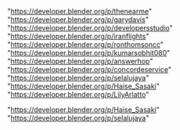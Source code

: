 "https://developer.blender.org/p/thenearme"
"https://developer.blender.org/p/garydavis"
"https://developer.blender.org/p/developersstudio"
"https://developer.blender.org/p/iranflights"
"https://developer.blender.org/p/ronthomsoncc"
"https://developer.blender.org/p/kumarsobhit080"
"https://developer.blender.org/p/answerhop"
"https://developer.blender.org/p/concordeservice"
"https://developer.blender.org/p/selalujaya"
"https://developer.blender.org/p/Haise_Sasaki"
"https://developer.blender.org/p/LilyArlatto"
 
"https://developer.blender.org/p/Haise_Sasaki"
"https://developer.blender.org/p/selalujaya"
 
